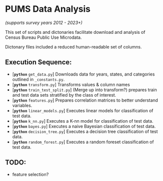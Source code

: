# PUMS Data Analysis

_(supports survey years 2012 - 2023+)_

This set of scripts and dictonaries facilitate download and analysis of Census Bureau Public Use Microdata.

Dictonary files included a reduced human-readable set of columns.

## Execution Sequence:
- [__`python`__ `get_data.py`] Downloads data for years, states, and categories outlined in `_constants.py`.
- [__`python`__ `transform.py`] Transforms values & column names
- [__`python`__ `train_test_split.py`] (Merge up into transform?) prepares train and test data sets stratified by the class of interest.
- [__`python`__ `features.py`] Prepares correlation matrices to better understand variables.
- [__`python`__ `linear_models.py`] Executes linear models for classification of test data.
- [__`python`__ `k_nn.py`] Executes a K-nn model for classification of test data.
- [__`python`__ `bayes.py`] Executes a naive Bayesian classification of test data.
- [__`python`__ `decision_tree.py`] Executes a decision tree classification of test data.
- [__`python`__ `random_forest.py`] Executes a random foreset classification of test data.

## TODO:
- feature selection?